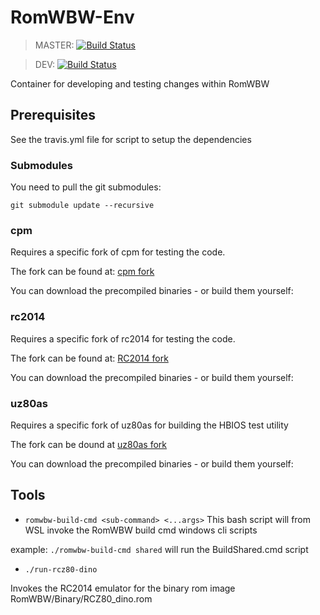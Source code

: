 # RomWBW-Env

> MASTER: [![Build Status](https://travis-ci.org/vipoo/RomWBW-Env.svg?branch=master)](https://travis-ci.org/vipoo/RomWBW-Env)

> DEV: [![Build Status](https://travis-ci.org/vipoo/RomWBW-Env.svg?branch=dev)](https://travis-ci.org/vipoo/RomWBW-Env)

Container for developing and testing changes within RomWBW

## Prerequisites

See the travis.yml file for script to setup the dependencies

### Submodules

You need to pull the git submodules:

`git submodule update --recursive`

### cpm

Requires a specific fork of cpm for testing the code.

The fork can be found at: [cpm fork](https://github.com/vipoo/cpm)

You can download the precompiled binaries - or build them yourself:

### rc2014

Requires a specific fork of rc2014 for testing the code.

The fork can be found at: [RC2014 fork](https://github.com/vipoo/RC2014)

You can download the precompiled binaries - or build them yourself:

### uz80as

Requires a specific fork of uz80as for building the HBIOS test utility

The fork can be dound at [uz80as fork](https://github.com/vipoo/uz80as)

You can download the precompiled binaries - or build them yourself:

## Tools

* `romwbw-build-cmd <sub-command> <...args>`
This bash script will from WSL invoke the RomWBW build cmd windows cli scripts

example: `./romwbw-build-cmd shared` will run the BuildShared.cmd script


* `./run-rcz80-dino`

Invokes the RC2014 emulator for the binary rom image RomWBW/Binary/RCZ80_dino.rom

